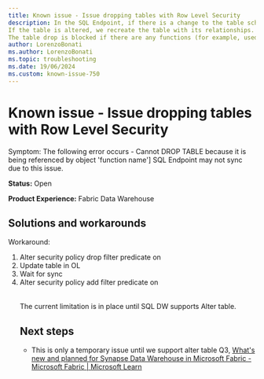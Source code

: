 ```yaml
---
title: Known issue - Issue dropping tables with Row Level Security 
description: In the SQL Endpoint, if there is a change to the table schema or the table is being dropped, we drop the table in the SQL Endpoint and any relationships.
If the table is altered, we recreate the table with its relationships.
The table drop is blocked if there are any functions (for example, used in row level security) on the tables. The function needs to be dropped first.
author: LorenzoBonati
ms.author: LorenzoBonati
ms.topic: troubleshooting  
ms.date: 19/06/2024
ms.custom: known-issue-750
---
```


# Known issue - Issue dropping tables with Row Level Security

Symptom: The following error occurs - Cannot DROP TABLE because it is being referenced by object 'function name']
SQL Endpoint may not sync due to this issue.

**Status:** Open

**Product Experience:** Fabric Data Warehouse 

## Solutions and workarounds

Workaround:

1. Alter security policy drop filter predicate on <table>
2. Update table in OL
3. Wait for sync
4. Alter security policy add filter predicate on <table>

The current limitation is in place until SQL DW supports Alter table.

## Next steps

- This is only a temporary issue until we support alter table Q3, [What's new and planned for Synapse Data Warehouse in Microsoft Fabric - Microsoft Fabric | Microsoft Learn](https://nam06.safelinks.protection.outlook.com/?url=https%3A%2F%2Flearn.microsoft.com%2Fen-gb%2Ffabric%2Frelease-plan%2Fdata-warehouse&data=05%7C02%7Clbonati%40microsoft.com%7Cf689f753b8ca4b215e0a08dc8c66b88a%7C72f988bf86f141af91ab2d7cd011db47%7C1%7C0%7C638539620017846135%7CUnknown%7CTWFpbGZsb3d8eyJWIjoiMC4wLjAwMDAiLCJQIjoiV2luMzIiLCJBTiI6Ik1haWwiLCJXVCI6Mn0%3D%7C0%7C%7C%7C&sdata=1G4sSJsHqJKa0T2aOEE482kXYiBTbfQYH%2BSOisrJXD4%3D&reserved=0)
